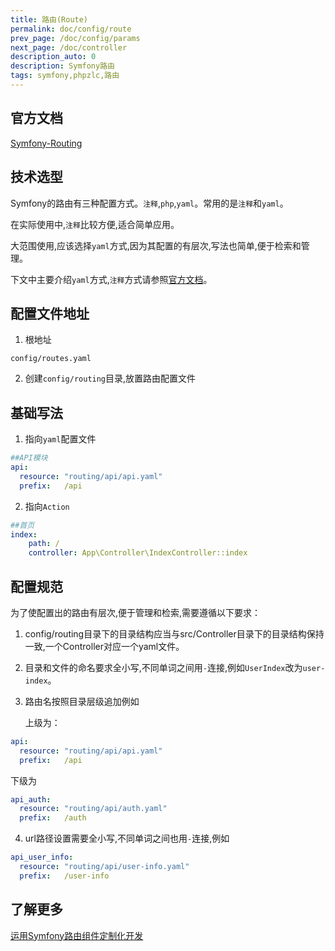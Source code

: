 ```yaml
---
title: 路由(Route)
permalink: doc/config/route
prev_page: /doc/config/params
next_page: /doc/controller
description_auto: 0
description: Symfony路由
tags: symfony,phpzlc,路由
---
```


## 官方文档

[Symfony-Routing](https://symfony.com/doc/4.4/routing.html)

## 技术选型

Symfony的路由有三种配置方式。```注释```,```php```,```yaml```。常用的是```注释```和```yaml```。

在实际使用中,```注释```比较方便,适合简单应用。

大范围使用,应该选择```yaml```方式,因为其配置的有层次,写法也简单,便于检索和管理。

下文中主要介绍```yaml```方式,```注释```方式请参照[官方文档](https://symfony.com/doc/4.4/routing.html)。

## 配置文件地址

1. 根地址
```text
config/routes.yaml
```
2. 创建```config/routing```目录,放置路由配置文件

## 基础写法

1. 指向```yaml```配置文件

```yaml
##API模块
api:
  resource: "routing/api/api.yaml"
  prefix:   /api
```

2. 指向```Action```

```yaml
##首页
index:
    path: /
    controller: App\Controller\IndexController::index
```

## 配置规范

为了使配置出的路由有层次,便于管理和检索,需要遵循以下要求：

1. config/routing目录下的目录结构应当与src/Controller目录下的目录结构保持一致,一个Controller对应一个yaml文件。

2. 目录和文件的命名要求全小写,不同单词之间用```-```连接,例如```UserIndex```改为```user-index```。

3. 路由名按照目录层级追加例如

   上级为：
```yaml
api:
  resource: "routing/api/api.yaml"
  prefix:   /api
```
   下级为
```yaml
api_auth:
  resource: "routing/api/auth.yaml"
  prefix:   /auth
```
4. url路径设置需要全小写,不同单词之间也用```-```连接,例如
```yaml
api_user_info:
  resource: "routing/api/user-info.yaml"
  prefix:   /user-info
```

## 了解更多

[运用Symfony路由组件定制化开发](/blog/3.html)
